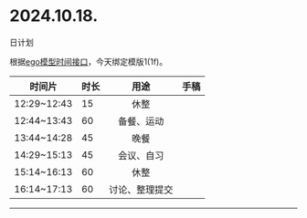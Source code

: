 # 2024.10.18.
日计划

根据[ego模型时间接口](https://gitee.com/hyg/blog/blob/master/timeflow.md)，今天绑定模版1(1f)。

| 时间片 | 时长 | 用途 | 手稿 |
| --- | --- | :---: | --- |
| 12:29~12:43 | 15 | 休整 |  |
| 12:44~13:43 | 60 | 备餐、运动 |  |
| 13:44~14:28 | 45 | 晚餐 |  |
| 14:29~15:13 | 45 | 会议、自习 |  |
| 15:14~16:13 | 60 | 休整 |  |
| 16:14~17:13 | 60 | 讨论、整理提交 |  |

---


